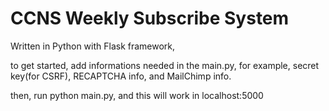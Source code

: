 # CCNS Weekly Subscribe System

Written in Python with Flask framework,

to get started, add informations needed in the main.py,
for example, secret key(for CSRF), RECAPTCHA info, and MailChimp info.

then, run python main.py, and this will work in localhost:5000
